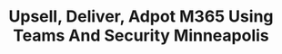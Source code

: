 ---
state: MN
region: Central
title: Upsell, Deliver, Adpot M365 Using Teams And Security Minneapolis
event_url: https://aka.ms/M365PartnerEvent
start_date: 2020-03-03
end_date: 2020-03-04
cost: Free
topics: [ Microsoft Teams, Security, M365 ]
---